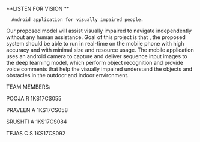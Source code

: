 **LISTEN FOR VISION **

      Android application for visually impaired people.
 
Our proposed model will assist visually impaired to navigate independently without any human assistance. 
Goal of this project is that , the proposed system should be able to run in real-time on the mobile phone with high accuracy and with minimal size and resource usage.
The mobile application uses an android camera to capture and deliver sequence input images to the deep learning model, which perform object recognition and provide voice comments that help the visually impaired understand the objects and obstacles in the outdoor and indoor environment. 




TEAM MEMBERS:

POOJA R    1KS17CS055

PRAVEEN A  1KS17CS058

SRUSHTI A  1KS17CS084

TEJAS C S  1KS17CS092


                                                                                                
